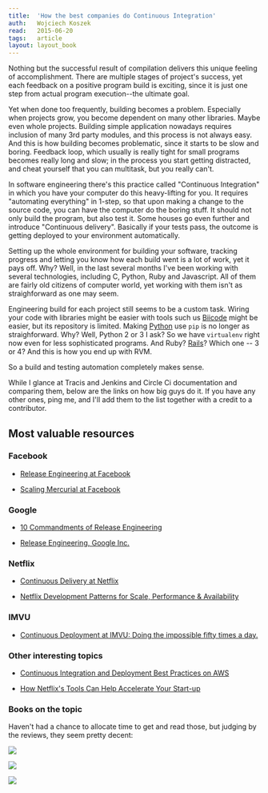 ```yaml
---
title:	'How the best companies do Continuous Integration'
auth:	Wojciech Koszek
read:	2015-06-20
tags:	article
layout: layout_book
---
```


Nothing but the successful result of compilation delivers this unique
feeling of accomplishment. There are multiple stages of project's success,
yet each feedback on a positive program build is exciting, since it is just one
step from actual program execution--the ultimate goal.

Yet when done too frequently, building becomes a problem. Especially when
projects grow, you become dependent on many other libraries. Maybe even
whole projects. Building simple application nowadays requires inclusion of
many 3rd party modules, and this process is not always easy.
And this is how building becomes problematic, since
it starts to be slow and boring. Feedback loop, which usually is really
tight for small programs becomes really long and slow; in the process you start
getting distracted, and cheat yourself that you can multitask, but you
really can't.

In software engineering there's this practice called "Continuous
Integration" in which you have your computer do this heavy-lifting for you.
It requires "automating everything" in 1-step, so that upon making a change
to the source code, you can have the computer do the boring stuff. It should
not only build the program, but also test it. Some houses go even further
and introduce "Continuous delivery". Basically if your tests pass, the
outcome is getting deployed to your environment automatically.

Setting up the whole environment for building your software,
tracking progress and letting you know how each build went is a lot of work,
yet it pays off. Why? Well, in the last several months I've been working
with several technologies, including C, Python, Ruby and Javascript. All of
them are fairly old citizens of computer world, yet working with them isn't
as straighforward as one may seem. 

Engineering build for each project still seems to be a custom task. Wiring
your code with libraries might be easier with tools such us
[Biicode](https://www.biicode.com/)
might be easier, but its repository is
limited. Making
[Python](http://www.python.org)
use ``pip`` is no longer as
straighforward. Why?  Well, Python 2 or 3 I ask? So we have ``virtualenv``
right now even for less sophisticated programs. And Ruby?
[Rails](http://rubyonrails.org)?
Which one -- 3 or 4? And this is how you
end up with RVM.

So a build and testing automation
completely makes sense.

While I glance at Tracis and Jenkins and Circle Ci documentation and
comparing them, below are the links on how big guys do it. If you have any
other ones, ping me, and I'll add them to the list together with a credit
to a contributor.

## Most valuable resources

### Facebook

- [Release Engineering at Facebook](http://arstechnica.com/business/2012/04/exclusive-a-behind-the-scenes-look-at-facebook-release-engineering/)

- [Scaling Mercurial at Facebook](https://code.facebook.com/posts/218678814984400/scaling-mercurial-at-facebook/)


### Google

- [10 Commandments of Release Engineering](https://www.usenix.org/conference/lisa10/10-commandments-release-engineering)

- [Release Engineering, Google Inc.](https://www.youtube.com/watch?v=RNMjYV_UsQ8)

### Netflix

- [Continuous Delivery at Netflix](https://www.youtube.com/watch?v=7oEvlcUMqpE)

- [Netflix Development Patterns for Scale, Performance & Availability](https://www.youtube.com/watch?v=jCanhyFDopQ)

### IMVU

- [Continuous Deployment at IMVU: Doing the impossible fifty times a day.](http://timothyfitz.com/2009/02/10/continuous-deployment-at-imvu-doing-the-impossible-fifty-times-a-day/)

### Other interesting topics

- [Continuous Integration and Deployment Best Practices on AWS](https://www.youtube.com/watch?v=KOJUEioYJcM)

- [How Netflix's Tools Can Help Accelerate Your Start-up](https://www.youtube.com/watch?v=apD7Ovl85vE)

### Books on the topic

Haven't had a chance to allocate time to get and read those, but judging by
the reviews, they seem pretty decent:

<a href="http://www.amazon.com/gp/product/0321601912/ref=as_li_tl?ie=UTF8&camp=1789&creative=390957&creativeASIN=0321601912&linkCode=as2&tag=wojcadamkoszh-20&linkId=2QY7PRVHDFVTPRXH"><img border="0" src="http://ws-na.amazon-adsystem.com/widgets/q?_encoding=UTF8&ASIN=0321601912&Format=_SL160_&ID=AsinImage&MarketPlace=US&ServiceVersion=20070822&WS=1&tag=wojcadamkoszh-20" ></a><img src="http://ir-na.amazon-adsystem.com/e/ir?t=wojcadamkoszh-20&l=as2&o=1&a=0321601912" width="1" height="1" border="0" alt="" style="border:none !important; margin:0px !important;" />

<a href="http://www.amazon.com/gp/product/0321336380/ref=as_li_tl?ie=UTF8&camp=1789&creative=390957&creativeASIN=0321336380&linkCode=as2&tag=wojcadamkoszh-20&linkId=A5O2VUJJPMSFBHY2"><img border="0" src="http://ws-na.amazon-adsystem.com/widgets/q?_encoding=UTF8&ASIN=0321336380&Format=_SL160_&ID=AsinImage&MarketPlace=US&ServiceVersion=20070822&WS=1&tag=wojcadamkoszh-20" ></a><img src="http://ir-na.amazon-adsystem.com/e/ir?t=wojcadamkoszh-20&l=as2&o=1&a=0321336380" width="1" height="1" border="0" alt="" style="border:none !important; margin:0px !important;" />

<a href="http://www.amazon.com/gp/product/0321821726/ref=as_li_tl?ie=UTF8&camp=1789&creative=390957&creativeASIN=0321821726&linkCode=as2&tag=wojcadamkoszh-20&linkId=V2W3QJJWRQKZ7YM2"><img border="0" src="http://ws-na.amazon-adsystem.com/widgets/q?_encoding=UTF8&ASIN=0321821726&Format=_SL160_&ID=AsinImage&MarketPlace=US&ServiceVersion=20070822&WS=1&tag=wojcadamkoszh-20" ></a><img src="http://ir-na.amazon-adsystem.com/e/ir?t=wojcadamkoszh-20&l=as2&o=1&a=0321821726" width="1" height="1" border="0" alt="" style="border:none !important; margin:0px !important;" />
